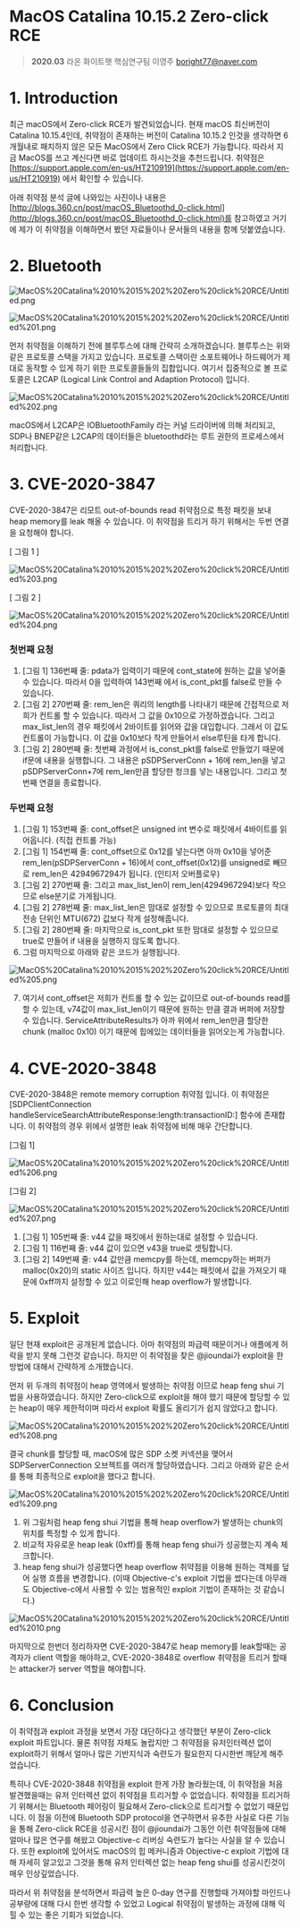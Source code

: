# MacOS Catalina 10.15.2 Zero-click RCE

> **2020.03**
라온 화이트햇 핵심연구팀 이영주
boright77@naver.com

# 1. Introduction

최근 macOS에서 Zero-click RCE가 발견되었습니다. 현재 macOS 최신버전이 Catalina 10.15.4인데, 취약점이 존재하는 버전이 Catalina 10.15.2 인것을 생각하면 6개월내로 패치하지 않은 모든 MacOS에서 Zero Click RCE가 가능합니다. 따라서 지금 MacOS를 쓰고 계신다면 바로 업데이트 하시는것을 추천드립니다. 취약점은 [https://support.apple.com/en-us/HT210919](https://support.apple.com/en-us/HT210919) 에서 확인할 수 있습니다. 

아래 취약점 분석 글에 나와있는 사진이나 내용은 [http://blogs.360.cn/post/macOS_Bluetoothd_0-click.html](http://blogs.360.cn/post/macOS_Bluetoothd_0-click.html)를 참고하였고 거기에 제가 이 취약점을 이해하면서 봤던 자료들이나 문서들의 내용을 함께 덧붙였습니다.

# 2. Bluetooth

![MacOS%20Catalina%2010%2015%202%20Zero%20click%20RCE/Untitled.png](MacOS%20Catalina%2010%2015%202%20Zero%20click%20RCE/Untitled.png)

![MacOS%20Catalina%2010%2015%202%20Zero%20click%20RCE/Untitled%201.png](MacOS%20Catalina%2010%2015%202%20Zero%20click%20RCE/Untitled%201.png)

먼저 취약점을 이해하기 전에 블루투스에 대해 간략히 소개하겠습니다. 블루투스는 위와 같은 프로토콜 스택을 가지고 있습니다. 프로토콜 스택이란 소포트웨어나 하드웨어가 제대로 동작할 수 있게 하기 위한 프로토콜들들의 집합입니다. 여기서 집중적으로 볼 프로토콜은 L2CAP  (Logical Link Control and Adaption Protocol) 입니다.

![MacOS%20Catalina%2010%2015%202%20Zero%20click%20RCE/Untitled%202.png](MacOS%20Catalina%2010%2015%202%20Zero%20click%20RCE/Untitled%202.png)

macOS에서 L2CAP은 IOBluetoothFamily 라는 커널 드라이버에 의해 처리되고, SDP나 BNEP같은 L2CAP의 데이터들은 bluetoothd라는 루트 권한의 프로세스에서 처리합니다.

# 3. CVE-2020-3847

CVE-2020-3847은 리모트 out-of-bounds read 취약점으로 특정 패킷을 보내 heap memory를 leak 해올 수 있습니다. 이 취약점을 트리거 하기 위해서는 두번 연결을 요청해야 합니다.

[ 그림 1 ]

![MacOS%20Catalina%2010%2015%202%20Zero%20click%20RCE/Untitled%203.png](MacOS%20Catalina%2010%2015%202%20Zero%20click%20RCE/Untitled%203.png)

[ 그림 2 ]

![MacOS%20Catalina%2010%2015%202%20Zero%20click%20RCE/Untitled%204.png](MacOS%20Catalina%2010%2015%202%20Zero%20click%20RCE/Untitled%204.png)

### 첫번째 요청

1. [그림 1] 136번째 줄: pdata가 입력이기 때문에 cont_state에 원하는 값을 넣어줄 수 있습니다. 따라서 0을 입력하여 143번째 에서 is_cont_pkt를 false로 만들 수 있습니다.
2. [그림 2] 270번째 줄: rem_len은 쿼리의 length를 나타내기 때문에 간접적으로 저희가 컨트롤 할 수 있습니다. 따라서 그 값을 0x10으로 가정하겠습니다. 그리고 max_list_len의 경우 패킷에서 2바이트를 읽어와 값을 대입합니다. 그래서 이 값도 컨트롤이 가능합니다. 이 값을 0x10보다 작게 만들어서 else루틴을 타게 합니다.
3. [그림 2] 280번째 줄: 첫번째 과정에서 is_const_pkt를 false로 만들었기 때문에 if문에 내용을 실행합니다. 그 내용은 pSDPServerConn + 16에 rem_len을 넣고 pSDPServerConn+7에 rem_len만큼 할당한 청크를 넣는 내용입니다. 그리고 첫번째 연결을 종료합니다.

### 두번째 요청

1. [그림 1] 153번째 줄: cont_offset은 unsigned int 변수로 패킷에서 4바이트를 읽어옵니다. (직접 컨트롤 가능)
2. [그림 1] 154번째 줄: cont_offset으로 0x12를 넣는다면 아까 0x10을 넣어준 rem_len(pSDPServerConn + 16)에서 cont_offset(0x12)를 unsigned로 빼므로 rem_len은 4294967294가 됩니다. (인티저 오버플로우)
3. [그림 2] 270번째 줄: 그리고 max_list_len이 rem_len(4294967294)보다 작으므로 else분기로 가게됩니다.
4. [그림 2] 278번째 줄: max_list_len은 맘대로 설정할 수 있으므로 프로토콜의 최대 전송 단위인 MTU(672) 값보다 작게 설정해줍니다.
5. [그림 2] 280번째 줄: 마지막으로 is_cont_pkt 또한 맘대로 설정할 수 있으므로 true로 만들어 if 내용을 실행하지 않도록 합니다.
6. 그럼 마지막으로 아래와 같은 코드가 실행됩니다.

![MacOS%20Catalina%2010%2015%202%20Zero%20click%20RCE/Untitled%205.png](MacOS%20Catalina%2010%2015%202%20Zero%20click%20RCE/Untitled%205.png)

7. 여기서 cont_offset은 저희가 컨트롤 할 수 있는 값이므로 out-of-bounds read를 할 수 있는데, v74값이 max_list_len이기 때문에 원하는 만큼 결과 버퍼에 저장할 수 있습니다. ServiceAttributeResults가 아까 위에서 rem_len만큼 할당한 chunk (malloc 0x10) 이기 때문에 힙에있는 데이터들을 읽어오는게 가능합니다.

# 4. CVE-2020-3848

CVE-2020-3848은 remote memory corruption 취약점 입니다. 이 취약점은 [SDPClientConnection handleServiceSearchAttributeResponse:length:transactionID:] 함수에 존재합니다. 이 취약점의 경우 위에서 설명한 leak 취약점에 비해 매우 간단합니다.

[그림 1]

![MacOS%20Catalina%2010%2015%202%20Zero%20click%20RCE/Untitled%206.png](MacOS%20Catalina%2010%2015%202%20Zero%20click%20RCE/Untitled%206.png)

[그림 2]

![MacOS%20Catalina%2010%2015%202%20Zero%20click%20RCE/Untitled%207.png](MacOS%20Catalina%2010%2015%202%20Zero%20click%20RCE/Untitled%207.png)

1. [그림 1] 105번째 줄: v44 값을 패킷에서 원하는대로 설정할 수 있습니다.
2. [그림 1] 116번째 줄: v44 값이 있으면 v43을 true로 셋팅합니다.
3. [그림 2] 149번째 줄: v44 값만큼 memcpy를 하는데, memcpy하는 버퍼가 malloc(0x20)의 static 사이즈 입니다. 하지만 v44는 패킷에서 값을 가져오기 때문에 0xff까지 설정할 수 있고 이로인해 heap overflow가 발생합니다.

# 5. Exploit

일단 현재 exploit은 공개된게 없습니다. 아마 취약점의 파급력 때문이거나 애플에게 허락을 받지 못해 그런것 같습니다. 하지만 이 취약점을 찾은 @jioundai가 exploit을 한 방법에 대해서 간략하게 소개했습니다.

먼저 위 두개의 취약점이 heap 영역에서 발생하는 취약점 이므로 heap feng shui 기법을 사용하였습니다. 하지만 Zero-click으로 exploit을 해야 했기 때문에 할당할 수 있는 heap이 매우 제한적이며 따라서 exploit 확률도 올리기가 쉽지 않았다고 합니다.

![MacOS%20Catalina%2010%2015%202%20Zero%20click%20RCE/Untitled%208.png](MacOS%20Catalina%2010%2015%202%20Zero%20click%20RCE/Untitled%208.png)

결국 chunk를 할당할 때, macOS에 많은 SDP 소켓 커넥션을 맺어서 SDPServerConnection 오브젝트를 여러개 할당하였습니다. 그리고 아래와 같은 순서를 통해 최종적으로 exploit을 했다고 합니다.

![MacOS%20Catalina%2010%2015%202%20Zero%20click%20RCE/Untitled%209.png](MacOS%20Catalina%2010%2015%202%20Zero%20click%20RCE/Untitled%209.png)

1. 위 그림처럼 heap feng shui 기법을 통해 heap overflow가 발생하는 chunk의 위치를 특정할 수 있게 합니다.
2. 비교적 자유로운 heap leak (0xff)를 통해 heap feng shui가 성공했는지 계속 체크합니다.
3. heap feng shui가 성공했다면 heap overflow 취약점을 이용해 원하는 객체를 덮어 실행 흐름을 변경합니다. (이때 Objective-c's exploit 기법을 썼다는데 아무래도 Objective-c에서 사용할 수 있는 범용적인 exploit 기법이 존재하는 것 같습니다.)

 

![MacOS%20Catalina%2010%2015%202%20Zero%20click%20RCE/Untitled%2010.png](MacOS%20Catalina%2010%2015%202%20Zero%20click%20RCE/Untitled%2010.png)

마지막으로 한번더 정리하자면 CVE-2020-3847로 heap memory를 leak할때는 공격자가 client 역할을 해야하고, CVE-2020-3848로 overflow 취약점을 트리거 할때는 attacker가 server 역할을 해야합니다. 

# 6. Conclusion

이 취약점과 exploit 과정을 보면서 가장 대단하다고 생각했던 부분이 Zero-click exploit 파트입니다. 물론 취약점 자체도 놀랍지만 그 취약점을 유저인터렉션 없이 exploit하기 위해서 얼마나 많은 기반지식과 숙련도가 필요한지 다시한번 깨닫게 해주었습니다. 

특히나 CVE-2020-3848 취약점을 exploit 한게 가장 놀라웠는데, 이 취약점을 처음 발견했을때는 유저 인터렉션 없이 취약점을 트리거할 수 없었습니다. 취약점을 트리거하기 위해서는 Bluetooth 페어링이 필요해서 Zero-click으로 트리거할 수 없었기 때문입니다. 이 점을 이전에 Bluetooth SDP protocol을 연구하면서 유추한 사실로 다른 기능을 통해 Zero-click RCE을 성공시킨 점이 @jioundai가 그동안 이런 취약점들에 대해 얼마나 많은 연구를 해왔고 Objective-c 리버싱 숙련도가 높다는 사실을 알 수 있습니다. 또한 exploit에 있어서도 macOS의 힙 메커니즘과 Objective-c exploit 기법에 대해 자세히 알고있고 그것을 통해 유저 인터렉션 없는 heap feng shui를 성공시킨것이 매우 인상깊었습니다.

따라서 위 취약점을 분석하면서 파급력 높은 0-day 연구를 진행할때 가져야할 마인드나 공부량에 대해 다시 한번 생각할 수 있었고 Logical 취약점이 발생하는 과정에 대해 익힐 수 있는 좋은 기회가 되었습니다.